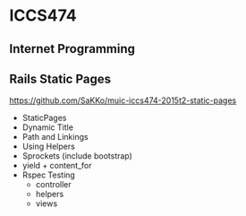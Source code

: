 # ICCS474
## Internet Programming

## Rails Static Pages


https://github.com/SaKKo/muic-iccs474-2015t2-static-pages

- StaticPages
- Dynamic Title
- Path and Linkings
- Using Helpers
- Sprockets (include bootstrap)
- yield + content_for
- Rspec Testing
    - controller
    - helpers
    - views
